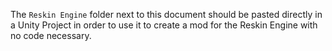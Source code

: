 The `Reskin Engine` folder next to this document should be pasted directly in a Unity Project in order to use it to create a mod for the Reskin Engine with no code necessary. 
